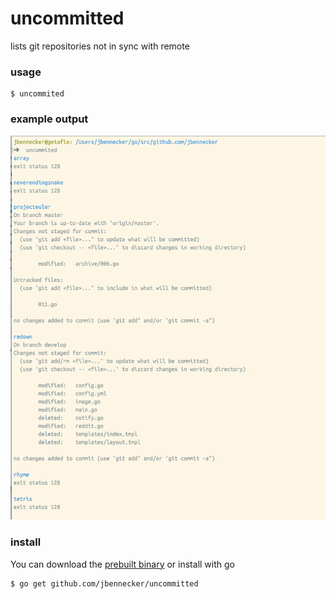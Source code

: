 # uncommitted

lists git repositories not in sync with remote

### usage

    $ uncommited

### example output

![](screenshot.png)

### install

You can download the [prebuilt binary](uncommitted) or install with go

    $ go get github.com/jbennecker/uncommitted
